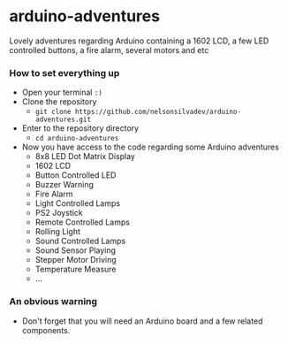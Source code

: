 # arduino-adventures

Lovely adventures regarding Arduino containing a 1602 LCD, a few LED controlled buttons, a fire alarm, several motors and etc

### How to set everything up

- Open your terminal `:)`
- Clone the repository
  - `git clone https://github.com/nelsonsilvadev/arduino-adventures.git`
- Enter to the repository directory
  - `cd arduino-adventures`
- Now you have access to the code regarding some Arduino adventures
  - 8x8 LED Dot Matrix Display
  - 1602 LCD
  - Button Controlled LED
  - Buzzer Warning
  - Fire Alarm
  - Light Controlled Lamps
  - PS2 Joystick
  - Remote Controlled Lamps
  - Rolling Light
  - Sound Controlled Lamps
  - Sound Sensor Playing
  - Stepper Motor Driving
  - Temperature Measure
  - ...

### An obvious warning

- Don't forget that you will need an Arduino board and a few related components.
